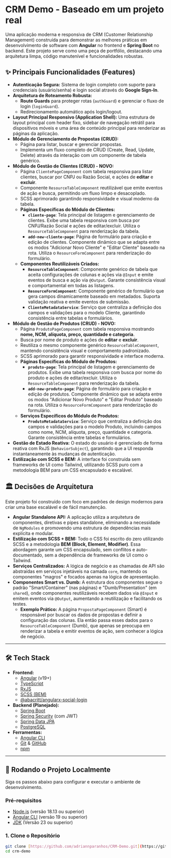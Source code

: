 # CRM Demo - Baseado em um projeto real 

Uma aplicação moderna e responsiva de CRM (Customer Relationship Management) construída para demonstrar as melhores práticas em desenvolvimento de software com **Angular** no frontend e **Spring Boot** no backend. Este projeto serve como uma peça de portfólio, destacando uma arquitetura limpa, código manutenível e funcionalidades robustas.

## ✨ Principais Funcionalidades (Features)

* **Autenticação Segura:** Sistema de login completo com suporte para credenciais (usuário/senha) e login social através do **Google Sign-In**.
* **Arquitetura de Roteamento Robusta:**
    * **Route Guards** para proteger rotas (`authGuard`) e gerenciar o fluxo de login (`loginGuard`).
    * Redirecionamento automático após login/logout.
* **Layout Principal Responsivo (Application Shell):** Uma estrutura de layout principal com header fixo, sidebar de navegação retrátil para dispositivos móveis e uma área de conteúdo principal para renderizar as páginas da aplicação.
* **Módulo de Gerenciamento de Propostas (CRUD):**
    * Página para listar, buscar e gerenciar propostas.
    * Implementa um fluxo completo de CRUD (Create, Read, Update, Delete) através da interação com um componente de tabela genérico.
* **Módulo de Gestão de Clientes (CRUD) - NOVO:**  
    * Página `ClientePageComponent` com tabela responsiva para listar clientes, buscar por CNPJ ou Razão Social, e ações de **editar** e **excluir**.  
    * Componente `ResourceTableComponent` reutilizável que emite eventos de ação e busca, permitindo um fluxo limpo e desacoplado.  
    * SCSS aprimorado garantindo responsividade e visual moderno da tabela.
    * **Páginas Específicas do Módulo de Clientes:**
        * **`cliente-page`**: Tela principal de listagem e gerenciamento de clientes. Exibe uma tabela responsiva com busca por CNPJ/Razão Social e ações de editar/excluir. Utiliza o `ResourceTableComponent` para renderização da tabela.
        * **`add-new-cliente-page`**: Página de formulário para criação e edição de clientes. Componente dinâmico que se adapta entre os modos "Adicionar Novo Cliente" e "Editar Cliente" baseado na rota. Utiliza o `ResourceFormComponent` para renderização do formulário.
    * **Componentes Reutilizáveis Criados:**
        * **`ResourceTableComponent`**: Componente genérico de tabela que aceita configurações de colunas e ações via `@Input` e emite eventos de busca e ação via `@Output`. Garante consistência visual e comportamental em todas as listagens.
        * **`ResourceFormComponent`**: Componente genérico de formulário que gera campos dinamicamente baseado em metadados. Suporta validação reativa e emite eventos de submissão.
        * **`ClienteMetadataService`**: Serviço que centraliza a definição dos campos e validações para o modelo Cliente, garantindo consistência entre tabelas e formulários.
* **Módulo de Gestão de Produtos (CRUD) - NOVO:**  
    * Página `ProdutoPageComponent` com tabela responsiva mostrando **nome, NCM, alíquota, preço, quantidade e categoria**.  
    * Busca por nome de produto e ações de **editar** e **excluir**.  
    * Reutiliza o mesmo componente genérico `ResourceTableComponent`, mantendo consistência visual e comportamento padronizado.  
    * SCSS aprimorado para garantir responsividade e interface moderna.
    * **Páginas Específicas do Módulo de Produtos:**
        * **`produto-page`**: Tela principal de listagem e gerenciamento de produtos. Exibe uma tabela responsiva com busca por nome do produto e ações de editar/excluir. Utiliza o `ResourceTableComponent` para renderização da tabela.
        * **`add-new-produto-page`**: Página de formulário para criação e edição de produtos. Componente dinâmico que se adapta entre os modos "Adicionar Novo Produto" e "Editar Produto" baseado na rota. Utiliza o `ResourceFormComponent` para renderização do formulário.
    * **Serviços Específicos do Módulo de Produtos:**
        * **`ProdutoMetadataService`**: Serviço que centraliza a definição dos campos e validações para o modelo Produto, incluindo campos como nome, NCM, alíquota, preço, quantidade e categoria. Garante consistência entre tabelas e formulários.
* **Gestão de Estado Reativa:** O estado do usuário é gerenciado de forma reativa com RxJS (`BehaviorSubject`), garantindo que a UI responda instantaneamente às mudanças de autenticação.
* **Estilização com SCSS e BEM:** A interface foi construída sem frameworks de UI como Tailwind, utilizando SCSS puro com a metodologia BEM para um CSS encapsulado e escalável.


## 🏛️ Decisões de Arquitetura

Este projeto foi construído com foco em padrões de design modernos para criar uma base escalável e de fácil manutenção.

* **Angular Standalone API:** A aplicação utiliza a arquitetura de componentes, diretivas e pipes standalone, eliminando a necessidade de `NgModules` e promovendo uma estrutura de dependências mais explícita e modular.
* **Estilização com SCSS + BEM:** Todo o CSS foi escrito do zero utilizando SCSS e a metodologia **BEM (Block, Element, Modifier)**. Essa abordagem garante um CSS encapsulado, sem conflitos e auto-documentado, sem a dependência de frameworks de UI como o Tailwind.
* **Serviços Centralizados:** A lógica de negócio e as chamadas de API são abstraídas em serviços injetáveis na camada `core`, mantendo os componentes "magros" e focados apenas na lógica de apresentação.
* **Componentes Smart vs. Dumb:** A estrutura dos componentes segue o padrão "Smart/Container" (nas páginas) e "Dumb/Presentation" (em `shared`), onde componentes reutilizáveis recebem dados via `@Input` e emitem eventos via `@Output`, aumentando a reutilização e facilitando os testes.
    * **Exemplo Prático:** A página `PropostaPageComponent` (Smart) é responsável por buscar os dados de propostas e definir a configuração das colunas. Ela então passa esses dados para o `ResourceTableComponent` (Dumb), que apenas se preocupa em renderizar a tabela e emitir eventos de ação, sem conhecer a lógica de negócio.
---
## 🛠️ Tech Stack

* **Frontend:**
    * [Angular](https://angular.dev/) (v19+)
    * [TypeScript](https://www.typescriptlang.org/)
    * [RxJS](https://rxjs.dev/)
    * [SCSS (BEM)](https://getbem.com/)
    * [@abacritt/angularx-social-login](https://www.npmjs.com/package/@abacritt/angularx-social-login)
* **Backend (Planejado):**
    * [Spring Boot](https://spring.io/projects/spring-boot)
    * [Spring Security](https://spring.io/projects/spring-security) (com JWT)
    * [Spring Data JPA](https://spring.io/projects/spring-data-jpa)
    * [PostgreSQL](https://www.postgresql.org/)
* **Ferramentas:**
    * [Angular CLI](https://angular.dev/tools/cli)
    * [Git](https://git-scm.com/) & [GitHub](https://github.com/)
    * [npm](https://www.npmjs.com/)

---
## 🚀 Rodando o Projeto Localmente

Siga os passos abaixo para configurar e executar o ambiente de desenvolvimento.

### Pré-requisitos

* [Node.js](https://nodejs.org/) (versão 18.13 ou superior)
* [Angular CLI](https://angular.dev/tools/cli) (versão 19 ou superior)
* [JDK](https://www.oracle.com/br/java/technologies/downloads) (Versão 23 ou superior)

### 1. Clone o Repositório
```bash
git clone [https://github.com/adriannparanhos/CRM-Demo.git](https://github.com/adriannparanhos/CRM-Demo.git)
cd crm-demo